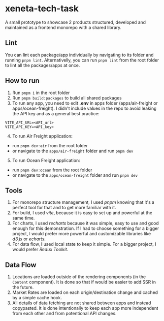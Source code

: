 # xeneta-tech-task

A small prototype to showcase 2 products structured, developed and maintained as a frontend monorepo with a shared library.

## Lint

You can lint each package/app individually by navigating to its folder and running `pnpm lint`. Alternativelly, you can run `pnpm lint` from the root folder to lint all the packages/apps at once.

## How to run

1. Run `pnpm i` in the root folder
2. Run `pnpm build:packages` to build all shared packages
3. To run any app, you need to edit **.env** in apps folder (apps/air-freight or apps/ocean-freight). I didn't include values in the repo to avoid leaking the API key and as a general best practice:

```console
VITE_API_URL=<API_url>
VITE_API_KEY=<API_key>
```

4. To run Air Freight application:

- run `pnpm dev:air` from the root folder
- or navigate to the `apps/air-freight` folder and run `pnpm dev`

5. To run Ocean Freight application:

- run `pnpm dev:ocean` from the root folder
- or navigate to the `apps/ocean-freight` folder and run `pnpm dev`

## Tools

1. For monorepo structure management, I used _pnpm_ knowing that it's a perfect tool for that and to get more familiar with it.
2. For build, I used _vite_, because it is easy to set up and powerful at the same time.
3. For charts, I used _recharts_ because it was simple, easy to use and good enough for this demonstration. If I had to choose something for a bigger project, I would prefer more powerful and customizable libraries like _d3.js_ or _echarts_.
4. For data flow, I used local state to keep it simple. For a bigger project, I would prefer _Redux Toolkit_.

## Data Flow

1. Locations are loaded outside of the rendering components (in the `Content` component). It is done so that if would be easier to add SSR in the future.
2. Market Rates are loaded on each origin/destination change and cached by a simple cache hook.
3. All details of data fetching are not shared between apps and instead copypasted. It is done intentionally to keep each app more independent from each other and from potentional API changes.

